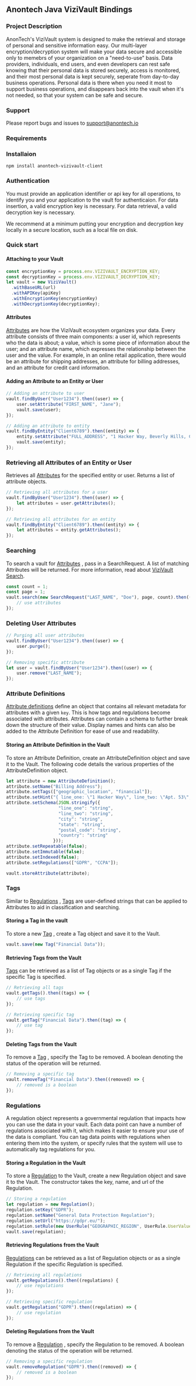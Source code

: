 ## Anontech Java ViziVault Bindings

### Project Description
AnonTech's ViziVault system is designed to make the retrieval and storage of personal and sensitive information easy. Our multi-layer encryption/decryption system will make your data secure and accessible only to memebrs of your organization on a "need-to-use" basis. Data providers, individuals, end users, and even developers can rest safe knowing that their personal data is stored securely, access is monitored, and their most personal data is kept securely, seperate from day-to-day business operations. Personal data is there when you need it most to support business operations, and disappears back into the vault when it's not needed, so that your system can be safe and secure.


### Support
Please report bugs and issues to support@anontech.io

### Requirements

### Installaion

`npm install anontech-vizivault-client`

### Authentication
You must provide an application identifier or api key for all operations, to identify you and your application to the vault for authenticaion. For data insertion, a valid encryption key is necessary. For data retrieval, a valid decryption key is necessary.

We recommend at a minimum putting your encryption and decryption key locally in a secure location, such as a local file on disk.

### Quick start

#### Attaching to your Vault

```js
const encryptionKey = process.env.VIZIVAULT_ENCRYPTION_KEY;
const decryptionKey = process.env.VIZIVAULT_DECRYPTION_KEY;
let vault = new ViziVault()
  .withBaseURL(url)
  .withAPIKey(apiKey)
  .withEncryptionKey(encryptionKey)
  .withDecryptionKey(decryptionKey);
```

#### Attributes

[Attributes](https://docs.anontech.io/glossary/datapoint/) are how the ViziVault ecosystem organizes your data. Every attribute consists of three main components: a user id, which represents who the data is about; a value, which is some piece of information about the user; and an attribute name, which expresses the relationship between the user and the value. For example, in an online retail application, there would be an attribute for shipping addresses, an attribute for billing addresses, and an attribute for credit card information.

#### Adding an Attribute to an Entity or User

```js
// Adding an attribute to user
vault.findByUser("User1234").then((user) => {
    user.setAttribute("FIRST_NAME", "Jane");
    vault.save(user);
});

// Adding an attribute to entity
vault.findByEntity("Client6789").then((entity) => {
    entity.setAttribute("FULL_ADDRESS", "1 Hacker Way, Beverly Hills, CA 90210");
    vault.save(entity);
});
```

### Retrieving all Attributes of an Entity or User
Retrieves all [Attributes](https://docs.anontech.io/glossary/datapoint/) for the specified entity or user. Returns a list of attribute objects.

```js
// Retrieving all attributes for a user
vault.findByUser("User1234").then((user) => {
    let attributes = user.getAttributes();
});

// Retrieving all attributes for an entity
vault.findByEntity("Client6789").then((entity) => {
    let attributes = entity.getAttributes();
});
```

### Searching

To search a vault for [Attributes](https://docs.anontech.io/glossary/datapoint/) , pass in a SearchRequest. A list of matching Attributes will be returned. For more information, read about [ViziVault Search](https://docs.anontech.io/tutorials/search/).

```js
const count = 1;
const page = 1;
vault.search(new SearchRequest("LAST_NAME", "Doe"), page, count).then((attributes) => {
    // use attributes
});
```

### Deleting User Attributes
```js
// Purging all user attributes
vault.findByUser("User1234").then((user) => {
    user.purge();
});

// Removing specific attribute
let user = vault.findByUser("User1234").then((user) => {
    user.remove("LAST_NAME");
});
```

### Attribute Definitions

[Attribute definitions](https://docs.anontech.io/glossary/attribute/) define an object that contains all relevant metadata for attributes with a given `key`. This is how tags and regulations become associated with attributes. Attributes can contain a schema to further break down the structure of their value. Display names and hints can also be added to the Attribute Definition for ease of use and readability.

#### Storing an Attribute Definition in the Vault

To store an Attribute Definition, create an AttributeDefinition object and save it to the Vault. The following code details the various properties of the AttributeDefinition object.

```js
let attribute = new AttributeDefinition();
attribute.setName("Billing Address");
attribute.setTags(["geographic_location", "financial"]);
attribute.setHint("{ line_one: \"1 Hacker Way\", line_two: \"Apt. 53\", city: \"Menlo Park\", state: \"California\", postal_code: \"94025-1456\" country: \"USA\" }");
attribute.setSchema(JSON.stringify({ 
                    "line_one": "string",
                    "line_two": "string",
                    "city": "string",
                    "state": "string",
                    "postal_code": "string",
                    "country": "string"
                  }));
attribute.setRepeatable(false);
attribute.setImmutable(false);
attribute.setIndexed(false);
attribute.setRegulations(["GDPR", "CCPA"]);

vault.storeAttribute(attribute);
```

### Tags

Similar to [Regulations](https://docs.anontech.io/glossary/regulation/) , [Tags](https://docs.anontech.io/api/tags/) are user-defined strings that can be applied to Attributes to aid in classification and searching.


#### Storing a Tag in the vault

To store a new [Tag](https://docs.anontech.io/api/tags/) , create a Tag object and save it to the Vault.

```js
vault.save(new Tag("Financial Data"));
```

#### Retrieving Tags from the Vault

[Tags](https://docs.anontech.io/api/tags/) can be retrieved as a list of Tag objects or as a single Tag if the specific Tag is specified.

```js
// Retrieving all tags
vault.getTags().then((tags) => {
    // use tags
});

// Retrieving specific tag
vault.getTag("Financial Data").then((tag) => {
    // use tag
});
```

#### Deleting Tags from the Vault

To remove a [Tag](https://docs.anontech.io/api/tags/) , specify the Tag to be removed. A boolean denoting the status of the operation will be returned.

```js
// Removing a specific tag
vault.removeTag("Financial Data").then((removed) => {
    // removed is a boolean
});
```

### Regulations

A regulation object represents a governmental regulation that impacts how you can use the data in your vault. Each data point can have a number of regulations associated with it, which makes it easier to ensure your use of the data is compliant. You can tag data points with regulations when entering them into the system, or specify rules that the system will use to automatically tag regulations for you.

#### Storing a Regulation in the Vault

To store a [Regulation](https://docs.anontech.io/glossary/regulation/) to the Vault, create a new Regulation object and save it to the Vault. The constructor takes the key, name, and url of the Regulation.


```js
// Storing a regulation
let regulation = new Regulation();
regulation.setKey("GDPR");
regulation.setName("General Data Protection Regulation");
regulation.setUrl("https://gdpr.eu/");
regulation.setRule(new UserRule("GEOGRAPHIC_REGION", UserRule.UserValuePredicate.EQUALS, "EU"));
vault.save(regulation);
```

#### Retrieving Regulations from the Vault

[Regulations](https://docs.anontech.io/glossary/regulation/) can be retrieved as a list of Regulation objects or as a single Regulation if the specific Regulation is specified.

```js
// Retrieving all regulations
vault.getRegulations().then((regulations) {
    // use regulations
});

// Retrieving specific regulation
vault.getRegulation("GDPR").then((regulation) => {
    // use regulation
});
```

#### Deleting Regulations from the Vault

To remove a [Regulation](https://docs.anontech.io/glossary/regulation/) , specify the Regulation to be removed. A boolean denoting the status of the operation will be returned.

```js
// Removing a specific regulation
vault.removeRegulation("GDPR").then((removed) => {
    // removed is a boolean
});
```

